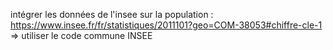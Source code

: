 intégrer les données de l'insee sur la population : https://www.insee.fr/fr/statistiques/2011101?geo=COM-38053#chiffre-cle-1
=> utiliser le code commune INSEE

